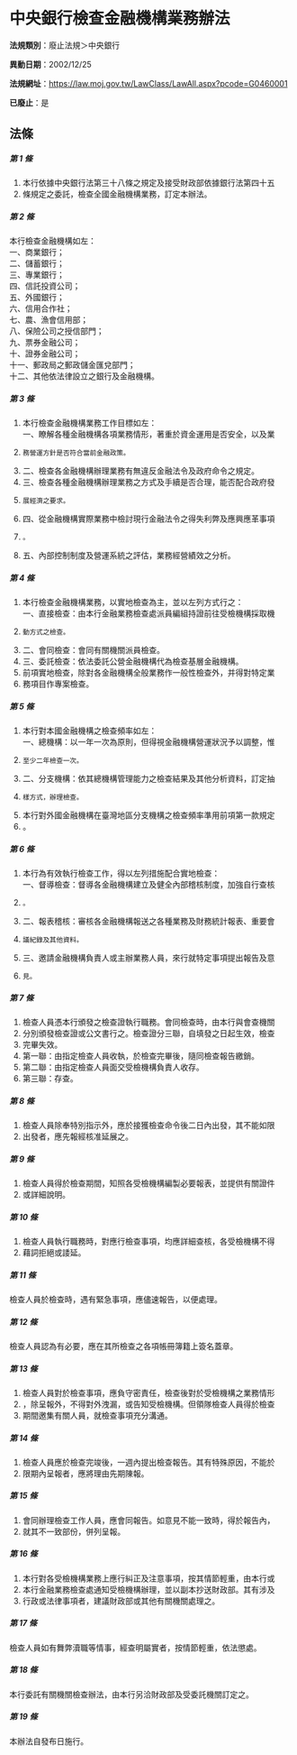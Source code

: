 # 中央銀行檢查金融機構業務辦法

**法規類別**：廢止法規＞中央銀行

**異動日期**：2002/12/25  

**法規網址**：https://law.moj.gov.tw/LawClass/LawAll.aspx?pcode=G0460001

**已廢止**：是



## 法條
##### 第 1 條
1. 本行依據中央銀行法第三十八條之規定及接受財政部依據銀行法第四十五
1. 條規定之委託，檢查全國金融機構業務，訂定本辦法。

##### 第 2 條
本行檢查金融機構如左：  
一、商業銀行；  
二、儲蓄銀行；  
三、專業銀行；  
四、信託投資公司；  
五、外國銀行；  
六、信用合作社；  
七、農、漁會信用部；  
八、保險公司之授信部門；  
九、票券金融公司；  
十、證券金融公司；  
十一、郵政局之郵政儲金匯兌部門；  
十二、其他依法律設立之銀行及金融機構。

##### 第 3 條
1. 本行檢查金融機構業務工作目標如左：  
一、瞭解各種金融機構各項業務情形，著重於資金運用是否安全，以及業
1.     務營運方針是否符合當前金融政策。
1. 二、檢查各金融機構辦理業務有無違反金融法令及政府命令之規定。
1. 三、檢查各種金融機構辦理業務之方式及手續是否合理，能否配合政府發
1.     展經濟之要求。
1. 四、從金融機構實際業務中檢討現行金融法令之得失利弊及應興應革事項
1.     。
1. 五、內部控制制度及營運系統之評估，業務經營績效之分析。

##### 第 4 條
1. 本行檢查金融機構業務，以實地檢查為主，並以左列方式行之：  
一、直接檢查：由本行金融業務檢查處派員編組持證前往受檢機構採取機
1.     動方式之檢查。
1. 二、會同檢查：會同有關機關派員檢查。
1. 三、委託檢查：依法委託公營金融機構代為檢查基層金融機構。
1. 前項實地檢查，除對各金融機構全般業務作一般性檢查外，并得對特定業
1. 務項目作專案檢查。

##### 第 5 條
1. 本行對本國金融機構之檢查頻率如左：  
一、總機構：以一年一次為原則，但得視金融機構營運狀況予以調整，惟
1.     至少二年檢查一次。
1. 二、分支機構：依其總機構管理能力之檢查結果及其他分析資料，訂定抽
1.     樣方式，辦理檢查。
1. 本行對外國金融機構在臺灣地區分支機構之檢查頻率準用前項第一款規定
1. 。

##### 第 6 條
1. 本行為有效執行檢查工作，得以左列措施配合實地檢查：  
一、督導檢查：督導各金融機構建立及健全內部稽核制度，加強自行查核
1.     。
1. 二、報表稽核：審核各金融機構報送之各種業務及財務統計報表、重要會
1.     議紀錄及其他資料。
1. 三、邀請金融機構負責人或主辦業務人員，來行就特定事項提出報告及意
1.     見。

##### 第 7 條
1. 檢查人員憑本行頒發之檢查證執行職務。會同檢查時，由本行與會查機關
1. 分別頒發檢查證或公文書行之。檢查證分三聯，自填發之日起生效，檢查
1. 完畢失效。
1. 第一聯：由指定檢查人員收執，於檢查完畢後，隨同檢查報告繳銷。
1. 第二聯：由指定檢查人員面交受檢機構負責人收存。
1. 第三聯：存查。

##### 第 8 條
1. 檢查人員除奉特別指示外，應於接獲檢查命令後二日內出發，其不能如限
1. 出發者，應先報經核准延展之。

##### 第 9 條
1. 檢查人員得於檢查期間，知照各受檢機構編製必要報表，並提供有關證件
1. 或詳細說明。

##### 第 10 條
1. 檢查人員執行職務時，對應行檢查事項，均應詳細查核，各受檢機構不得
1. 藉詞拒絕或諉延。

##### 第 11 條
檢查人員於檢查時，遇有緊急事項，應儘速報告，以便處理。

##### 第 12 條
檢查人員認為有必要，應在其所檢查之各項帳冊簿籍上簽名蓋章。

##### 第 13 條
1. 檢查人員對於檢查事項，應負守密責任，檢查後對於受檢機構之業務情形
1. ，除呈報外，不得對外洩漏，或告知受檢機構。但領隊檢查人員得於檢查
1. 期間邀集有關人員，就檢查事項充分溝通。

##### 第 14 條
1. 檢查人員應於檢查完竣後，一週內提出檢查報告。其有特殊原因，不能於
1. 限期內呈報者，應將理由先期陳報。

##### 第 15 條
1. 會同辦理檢查工作人員，應會同報告。如意見不能一致時，得於報告內，
1. 就其不一致部份，併列呈報。

##### 第 16 條
1. 本行對各受檢機構業務上應行糾正及注意事項，按其情節輕重，由本行或
1. 本行金融業務檢查處通知受檢機構辦理，並以副本抄送財政部。其有涉及
1. 行政或法律事項者，建議財政部或其他有關機關處理之。

##### 第 17 條
檢查人員如有舞弊瀆職等情事，經查明屬實者，按情節輕重，依法懲處。

##### 第 18 條
本行委託有關機關檢查辦法，由本行另洽財政部及受委託機關訂定之。

##### 第 19 條
本辦法自發布日施行。


